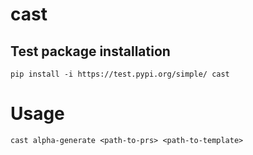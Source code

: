 # cast

## Test package installation

`
pip install -i https://test.pypi.org/simple/ cast
`

# Usage 
`
cast alpha-generate <path-to-prs> <path-to-template>
`
